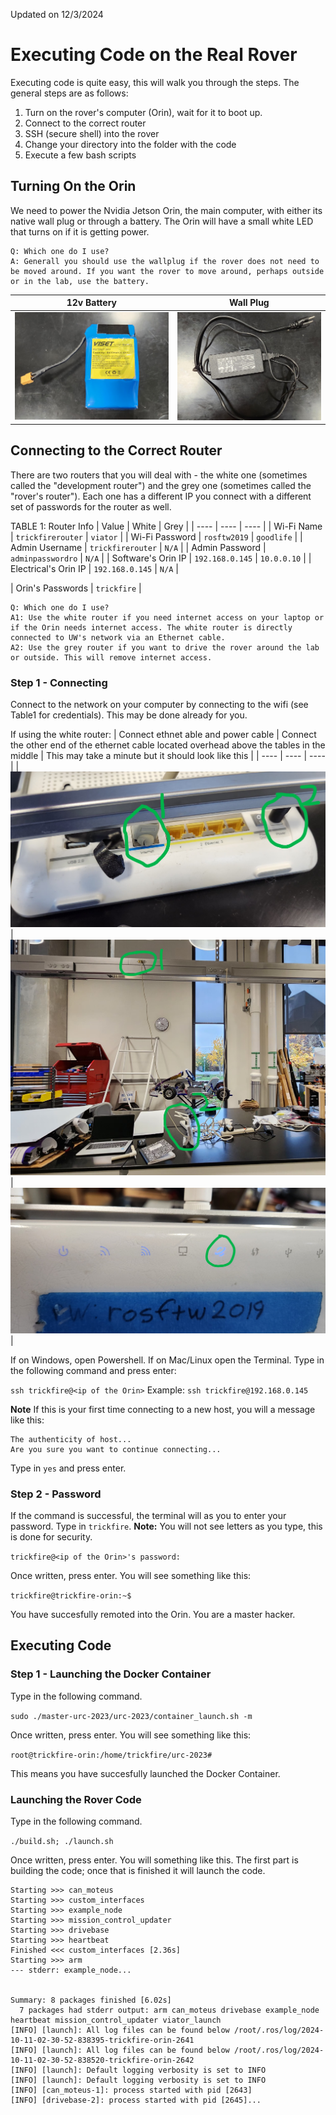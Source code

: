 Updated on 12/3/2024
# Executing Code on the Real Rover

Executing code is quite easy, this will walk you through the steps. The general steps are as follows:

1) Turn on the rover's computer (Orin), wait for it to boot up.
2) Connect to the correct router
3) SSH (secure shell) into the rover
4) Change your directory into the folder with the code
5) Execute a few bash scripts


## Turning On the Orin
We need to power the Nvidia Jetson Orin, the main computer, with either its native wall plug or through a battery. The Orin will have a small white LED that turns on if it is getting power.

```
Q: Which one do I use? 
A: Generall you should use the wallplug if the rover does not need to be moved around. If you want the rover to move around, perhaps outside or in the lab, use the battery.
```

| 12v Battery | Wall Plug |
| ---- | ---- |
| ![li_battery](./resources//reference_img/li_ion_battery.jpg) | ![Wall plug Image](./resources/reference_img/orion_charger.jpg) |

## Connecting to the Correct Router
There are two routers that you will deal with - the white one (sometimes called the "development router") and the grey one (sometimes called the "rover's router"). Each one has a different IP you connect with a different set of passwords for the router as well. 

TABLE 1: Router Info
| Value | White | Grey |
| ---- | ---- | ---- |
| Wi-Fi Name | `trickfirerouter` | `viator` |
| Wi-Fi Password | `rosftw2019` | `goodlife` |
| Admin Username | `trickfirerouter` | `N/A` |
| Admin Password | `adminpasswordro` | `N/A` |
| Software's Orin IP | `192.168.0.145` | `10.0.0.10` |
| Electrical's Orin IP | `192.168.0.145` | `N/A` |

| Orin's Passwords | `trickfire` |


```
Q: Which one do I use?
A1: Use the white router if you need internet access on your laptop or if the Orin needs internet access. The white router is directly connected to UW's network via an Ethernet cable.
A2: Use the grey router if you want to drive the rover around the lab or outside. This will remove internet access. 
```

### Step 1 - Connecting
Connect to the network on your computer by connecting to the wifi (see Table1 for credentials). This may be done already for you.

If using the white router:
| Connect ethnet able and power cable  |  Connect the other end of the ethernet cable located overhead above the tables in the middle | This may take a minute but it should look like this |
| ---- | ---- | ---- |
| ![](./resources/reference_img/router_plug_ports.jpg) | ![](./resources/reference_img/ethernet_router.jpg) | ![](./resources/reference_img/router_connected_indicator.jpg) |

If on Windows, open Powershell. If on Mac/Linux open the Terminal. Type in the following command and press enter:

`ssh trickfire@<ip of the Orin>` Example: `ssh trickfire@192.168.0.145`

**Note**
If this is your first time connecting to a new host, you will a message like this:

```
The authenticity of host...
Are you sure you want to continue connecting...
```
Type in `yes` and press enter.

### Step 2 - Password
If the command is successful, the terminal will as you to enter your password. Type in `trickfire`. **Note:** You will not see letters as you type, this is done for security. 

`trickfire@<ip of the Orin>'s password:`

Once written, press enter. You will see something like this:

`trickfire@trickfire-orin:~$`

You have succesfully remoted into the Orin. You are a master hacker.

## Executing Code

### Step 1 - Launching the Docker Container

Type in the following command.

`sudo ./master-urc-2023/urc-2023/container_launch.sh -m`

Once written, press enter. You will see something like this:

`root@trickfire-orin:/home/trickfire/urc-2023#`

This means you have succesfully launched the Docker Container.

### Launching the Rover Code

Type in the following command.

`./build.sh; ./launch.sh`

Once written, press enter. You will something like this. The first part is building the code; once that is finished it will launch the code.

```
Starting >>> can_moteus
Starting >>> custom_interfaces
Starting >>> example_node
Starting >>> mission_control_updater
Starting >>> drivebase
Starting >>> heartbeat
Finished <<< custom_interfaces [2.36s]
Starting >>> arm
--- stderr: example_node...


Summary: 8 packages finished [6.02s]
  7 packages had stderr output: arm can_moteus drivebase example_node heartbeat mission_control_updater viator_launch
[INFO] [launch]: All log files can be found below /root/.ros/log/2024-10-11-02-30-52-838395-trickfire-orin-2641
[INFO] [launch]: All log files can be found below /root/.ros/log/2024-10-11-02-30-52-838520-trickfire-orin-2642
[INFO] [launch]: Default logging verbosity is set to INFO
[INFO] [launch]: Default logging verbosity is set to INFO
[INFO] [can_moteus-1]: process started with pid [2643]
[INFO] [drivebase-2]: process started with pid [2645]...
```
